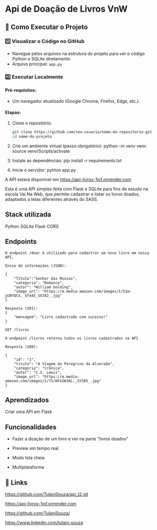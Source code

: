 


# Api de Doação de Livros VnW



## 🚀 Como Executar o Projeto

### 1️⃣ Visualizar o Código no GitHub
- Navegue pelos arquivos na estrutura do projeto para ver o código Python e SQLite diretamente.
- Arquivo principal:  `app.py` 

### 2️⃣ Executar Localmente
#### Pré-requisitos:
- Um navegador atualizado (Google Chrome, Firefox, Edge, etc.).


#### Etapas:
1. Clone o repositório:
   ```bash
   git clone https://github.com/seu-usuario/nome-do-repositorio.git
   cd nome-do-projeto

2. Crie um ambiente virtual (passo obrigatório):
 python -m venv venv
 source venv/Scripts/activate

3. Instale as dependências:
pip install -r requirements.txt

4. Inicie o servidor:
pyhton app.py

A API estará disponível em https://api-livros-1jof.onrender.com


Esta é uma API simples feita com Flask e SQLite para fins de estudo na escola Vai Na Web, que permite cadastrar e listar os livros doados, adaptados a telas diferentes através do SASS.


## Stack utilizada

Python
SQLite
Flask
CORS




## Endpoints

```POST/doar
O endpoint /doar é utilizado para cadastrar um novo livro em nossa API.

Envio de informações (JSON):

{
    "Título":"Senhor das Moscas",
    "categoria": "Romance",
    "autor": "William Golding",
    "image_url": "https://m.media-amazon.com/images/I/51m-yU8YQCS._SY445_SX342_.jpg"
}

Resposta (201):
{
    "mensagem": "Livro cadastrado com sucesso!"
}

GET /livros

O endpoint /livros retorna todos os livros cadastrados na API

Resposta (200):

{
    "id": "1",
    "titulo": "A Viagem do Peregrino da Alvorada",
    "categoria": "Crônica",
    "autor": "C.S. Lewis",
    "image_url": "https://m.media-amazon.com/images/I/71rHFeIWJKL._SY385_.jpg"
}
```


## Aprendizados

Criar uma API em Flask

## Funcionalidades

- Fazer a doação de um livro e ver na parte "livros doados"

- Preview em tempo real

- Modo tela cheia

- Multiplataforma


## 🔗 Links
https://github.com/TulaniSouza/api_t2.git

https://api-livros-1jof.onrender.com

https://github.com/TulaniSouza/

https://www.linkedin.com/tulani-souza


